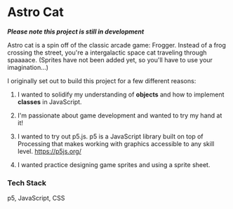 # Astro Cat

__*Please note this project is still in development*__

Astro cat is a spin off of the classic arcade game: Frogger. Instead of a frog crossing the street, you're a intergalactic space cat traveling through spaaaace. (Sprites have not been added yet, so you'll have to use your imagination...)


I originally set out to build this project for a few different reasons:

1. I wanted to solidify my understanding of **objects** and how to implement **classes** in JavaScript.

2. I'm passionate about game development and wanted to try my hand at it!

3. I wanted to try out p5.js. p5 is a JavaScript library built on top of Processing that makes working with graphics accessible to any skill level. https://p5js.org/

4. I wanted practice designing game sprites and using a sprite sheet.


### Tech Stack
p5, JavaScript, CSS
